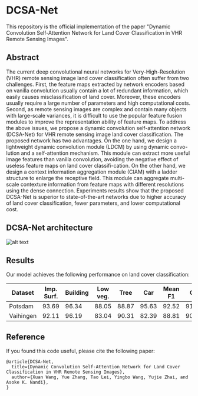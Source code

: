# DCSA-Net

This repository is the official implementation of the paper "Dynamic Convolution Self-Attention Network for Land Cover Classification in VHR Remote Sensing Images". 

## Abstract

The current deep convolutional neural networks for Very-High-Resolution (VHR) remote sensing image land cover classification often suffer from two challenges. First, the feature maps extracted by network encoders based on vanilla convolution usually contain a lot of redundant information, which easily causes misclassification of land cover. Moreover, these encoders usually require a large number of parameters and high computational costs. Second, as remote sensing images are complex and contain many objects with large-scale variances, it is difficult to use the popular feature fusion modules to improve the representation ability of feature maps. To address the above issues, we propose a dynamic convolution self-attention network (DCSA-Net) for VHR remote sensing image land cover classification. The proposed network has two advantages. On the one hand, we design a lightweight dynamic convolution module (LDCM) by using dynamic convo-lution and a self-attention mechanism. This module can extract more useful image features than vanilla convolution, avoiding the negative effect of useless feature maps on land cover classifi-cation. On the other hand, we design a context information aggregation module (CIAM) with a ladder structure to enlarge the receptive field. This module can aggregate multi-scale contexture information from feature maps with different resolutions using the dense connection. Experiments results show that the proposed DCSA-Net is superior to state-of-the-art networks due to higher accuracy of land cover classification, fewer parameters, and lower computational cost.

## DCSA-Net architecture

![alt text](https://github.com/[username]/[reponame]/blob/[branch]/image.jpg?raw=true)


## Results

Our model achieves the following performance on land cover classification:


|  Dataset	| Imp. Surf.	| Building	| Low veg.	| Tree	|  Car	| Mean F1 | 	OA  |	mIoU  |
| --------- |-------------|-----------|-----------|-------|-------|---------|-------|-------|
|  Potsdam	|    93.69    |   96.34 	|   88.05 	| 88.87	| 95.63	|  92.52  |	91.25 |	84.24 |
| Vaihingen |    92.11    |   96.19	  |   83.04 	| 90.31	| 82.39	|  88.81  |	90.58 |	78.93 |


## Reference

If you found this code useful, please cite the following paper:

```
@article{DCSA-Net,
  title={Dynamic Convolution Self-Attention Network for Land Cover Classification in VHR Remote Sensing Images},
  author={Xuan Wang, Yue Zhang, Tao Lei, Yingbo Wang, Yujie Zhai, and Asoke K. Nandi},
}

```
